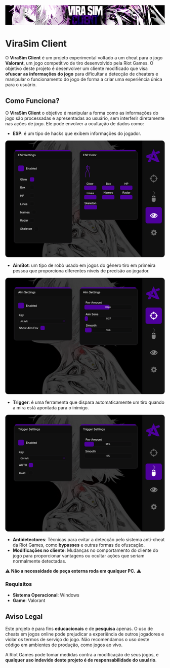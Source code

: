 <img src="imgs/virasim.png" alt="virasim">

# ViraSim Client

O **ViraSim Client** é um projeto experimental voltado a um cheat para o jogo **Valorant**, um jogo competitivo de tiro desenvolvido pela Riot Games. O objetivo deste projeto é desenvolver um cliente modificado que visa **ofuscar as informações do jogo** para dificultar a detecção de cheaters e manipular o funcionamento do jogo de forma a criar uma experiência única para o usuário.

## Como Funciona?

O **ViraSim Client** o objetivo é manipular a forma como as informações do jogo são processadas e apresentadas ao usuário, sem interferir diretamente nas ações de jogo. Ele pode envolver a ocultação de dados como:

- **ESP**: é um tipo de hacks que exibem informações do jogador.
<img src="imgs/Tela 3.png" alt="tela3">

- **AimBot**: um tipo de robô usado em jogos do gênero tiro em primeira pessoa que proporciona diferentes níveis de precisão ao jogador.
<img src="imgs/Tela 1.png" alt="tela1">

- **Trigger**: é uma ferramenta que dispara automaticamente um tiro quando a mira está apontada para o inimigo.
<img src="imgs/Tela 2.png" alt="tela2">

- **Antidetectores**: Técnicas para evitar a detecção pelo sistema anti-cheat da Riot Games, como **bypasses** e outras formas de ofuscação.
- **Modificações no cliente**: Mudanças no comportamento do cliente do jogo para proporcionar vantagens ou ocultar ações que seriam normalmente detectadas.

⚠️ **Não a necessidade de peça externa roda em qualquer PC.** ⚠️

### Requisitos

- **Sistema Operacional**: Windows
- **Game**: Valorant 

## Aviso Legal

Este projeto é para fins **educacionais** e de **pesquisa** apenas. O uso de cheats em jogos online pode prejudicar a experiência de outros jogadores e violar os termos de serviço do jogo. Não recomendamos o uso deste código em ambientes de produção, como jogos ao vivo.

A Riot Games pode tomar medidas contra a modificação de seus jogos, e **qualquer uso indevido deste projeto é de responsabilidade do usuário**.

